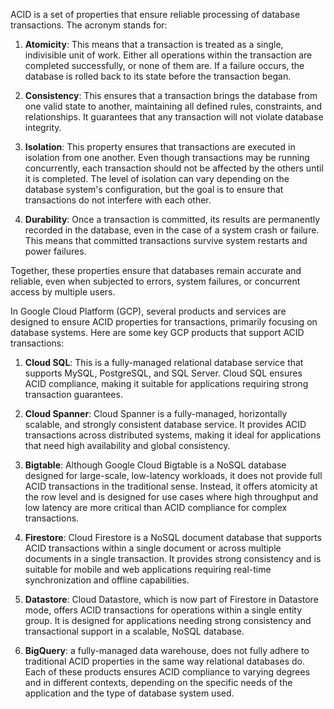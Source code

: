 ACID is a set of properties that ensure reliable processing of database transactions. The acronym stands for:

1. **Atomicity**: This means that a transaction is treated as a single, indivisible unit of work. Either all operations within the transaction are completed successfully, or none of them are. If a failure occurs, the database is rolled back to its state before the transaction began.

2. **Consistency**: This ensures that a transaction brings the database from one valid state to another, maintaining all defined rules, constraints, and relationships. It guarantees that any transaction will not violate database integrity.

3. **Isolation**: This property ensures that transactions are executed in isolation from one another. Even though transactions may be running concurrently, each transaction should not be affected by the others until it is completed. The level of isolation can vary depending on the database system's configuration, but the goal is to ensure that transactions do not interfere with each other.

4. **Durability**: Once a transaction is committed, its results are permanently recorded in the database, even in the case of a system crash or failure. This means that committed transactions survive system restarts and power failures.

Together, these properties ensure that databases remain accurate and reliable, even when subjected to errors, system failures, or concurrent access by multiple users.




In Google Cloud Platform (GCP), several products and services are designed to ensure ACID properties for transactions, primarily focusing on database systems. Here are some key GCP products that support ACID transactions:

1. **Cloud SQL**: This is a fully-managed relational database service that supports MySQL, PostgreSQL, and SQL Server. Cloud SQL ensures ACID compliance, making it suitable for applications requiring strong transaction guarantees.

2. **Cloud Spanner**: Cloud Spanner is a fully-managed, horizontally scalable, and strongly consistent database service. It provides ACID transactions across distributed systems, making it ideal for applications that need high availability and global consistency.

3. **Bigtable**: Although Google Cloud Bigtable is a NoSQL database designed for large-scale, low-latency workloads, it does not provide full ACID transactions in the traditional sense. Instead, it offers atomicity at the row level and is designed for use cases where high throughput and low latency are more critical than ACID compliance for complex transactions.

4. **Firestore**: Cloud Firestore is a NoSQL document database that supports ACID transactions within a single document or across multiple documents in a single transaction. It provides strong consistency and is suitable for mobile and web applications requiring real-time synchronization and offline capabilities.

5. **Datastore**: Cloud Datastore, which is now part of Firestore in Datastore mode, offers ACID transactions for operations within a single entity group. It is designed for applications needing strong consistency and transactional support in a scalable, NoSQL database.

6. **BigQuery**: a fully-managed data warehouse, does not fully adhere to traditional ACID properties in the same way relational databases do. 
Each of these products ensures ACID compliance to varying degrees and in different contexts, depending on the specific needs of the application and the type of database system used.
